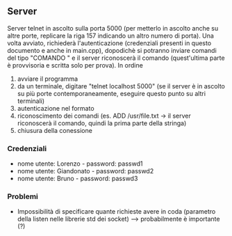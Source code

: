 ## Server

Server telnet in ascolto sulla porta 5000 (per metterlo in ascolto anche su altre porte, replicare la riga 157 indicando un altro numero di porta).
Una volta avviato, richiederà l'autenticazione (credenziali presenti in questo documento e anche in main.cpp), dopodichè si potranno inviare comandi 
del tipo "COMANDO <path>" e il server riconoscerà il comando (quest'ultima parte è provvisoria e scritta solo per prova). In ordine

1) avviare il programma
2) da un terminale, digitare "telnet localhost 5000" (se il server è in ascolto su più porte contemporaneamente, eseguire questo punto su altri terminali)
3) autenticazione nel formato <nome utente> <password>
4) riconoscimento dei comandi (es. ADD /usr/file.txt -> il server riconoscerà il comando, quindi la prima parte della stringa)
5) chiusura della conessione

### Credenziali

- nome utente: Lorenzo - password: passwd1
- nome utente: Giandonato -  password: passwd2
- nome utente: Bruno - password: passwd3

### Problemi
- Impossibilità di specificare quante richieste avere in coda (parametro della listen nelle librerie std dei socket) --> probabilmente è importante (?)
